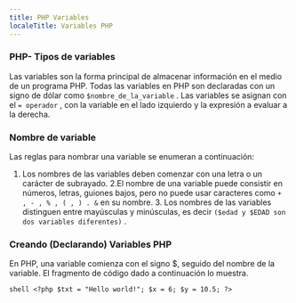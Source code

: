 ```yaml
---
title: PHP Variables
localeTitle: Variables PHP
---
```


### PHP- Tipos de variables

Las variables son la forma principal de almacenar información en el medio de un programa PHP. Todas las variables en PHP son declaradas con un signo de dólar como `$nombre_de_la_variable` . Las variables se asignan con el `= operador` , con la variable en el lado izquierdo y la expresión a evaluar a la derecha.

### Nombre de variable

Las reglas para nombrar una variable se enumeran a continuación:

1.  Los nombres de las variables deben comenzar con una letra o un carácter de subrayado. 2.El nombre de una variable puede consistir en números, letras, guiones bajos, pero no puede usar caracteres como `+ , - , % , ( , ) . &` en su nombre. 3. Los nombres de las variables distinguen entre mayúsculas y minúsculas, es decir `($edad y $EDAD son dos variables diferentes)` .

### Creando (Declarando) Variables PHP

En PHP, una variable comienza con el signo $, seguido del nombre de la variable. El fragmento de código dado a continuación lo muestra.

`shell <?php $txt = "Hello world!"; $x = 6; $y = 10.5; ?>`
